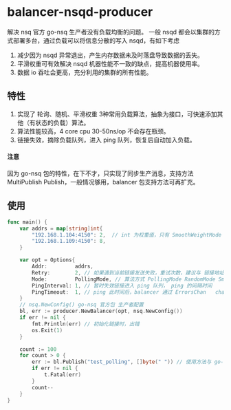 # balancer-nsqd-producer

解决 nsq 官方 go-nsq 生产者没有负载均衡的问题。
一般 nsqd 都会以集群的方式部署多台，通过负载可以将信息分散的写入 nsqd，有如下考虑

1. 减少因为 nsqd 异常退出，产生内存数据未及时落盘导致数据的丢失。
2. 平滑权重可有效解决 nsqd 机器性能不一致的缺点，提高机器使用率。
3. 数据 io 吞吐会更高，充分利用的集群的所有性能。

## 特性

1. 实现了 轮询、随机、平滑权重 3种常用负载算法，抽象为接口，可快速添加其他（有状态的负载）算法。
2. 算法性能较高，4 core cpu  30-50ns/op 不会存在瓶颈。
3. 链接失效，摘除负载队列，进入 ping 队列，恢复后自动加入负载。

#### 注意

因为 go-nsq 包的特性，在下不才，只实现了同步生产消息，支持方法 MultiPublish  Publish，一般情况够用，balancer 包支持方法可再扩充。

## 使用

``` go
func main() {
	var addrs = map[string]int{
		"192.168.1.104:4150": 2,  // int 为权重值，只有 SmoothWeightMode 生效
		"192.168.1.109:4150": 8,
	}

	var opt = Options{
		Addr:         addrs,
		Retry:        2, // 如果遇到当前链接发送失败，重试次数，建议与 链接地址数量一致
		Mode:         PollingMode, // 算法方式 PollingMode RandomMode SmoothWeightMode
		PingInterval: 1, // 暂时失效链接进入 ping 队列， ping 的间隔时间
		PingTimeout:  1, // ping 此时间后，balancer 通过 ErrorsChan   chan error  返回 nsqd 链接错误， 使用者应该消费 ErrorsChan
    }
    // nsq.NewConfig() go-nsq 官方包 生产者配置
    bl, err := producer.NewBalancer(opt, nsq.NewConfig())
    if err != nil {
        fmt.Println(err) // 初始化链接时，出错
        os.Exit(1)
    }

	count := 100
	for count > 0 {
		err := bl.Publish("test_polling", []byte(" ")) // 使用方法与 go-nsq 官方包一致
		if err != nil {
			t.Fatal(err)
		}
		count--
	}
}

```



